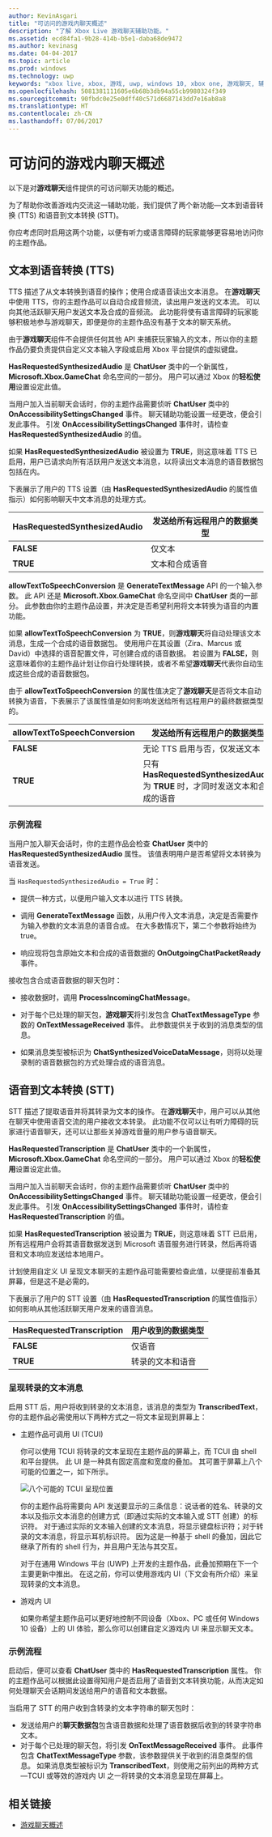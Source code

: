 ```yaml
---
author: KevinAsgari
title: "可访问的游戏内聊天概述"
description: "了解 Xbox Live 游戏聊天辅助功能。"
ms.assetid: ecd84fa1-9b28-414b-b5e1-daba68de9472
ms.author: kevinasg
ms.date: 04-04-2017
ms.topic: article
ms.prod: windows
ms.technology: uwp
keywords: "xbox live, xbox, 游戏, uwp, windows 10, xbox one, 游戏聊天, 辅助功能, 文本到语音转换, 语音到文本转换"
ms.openlocfilehash: 5081381111605e6b68b3db94a55cb9980324f349
ms.sourcegitcommit: 90fbdc0e25e0dff40c571d6687143dd7e16ab8a8
ms.translationtype: HT
ms.contentlocale: zh-CN
ms.lasthandoff: 07/06/2017
---
```

#  <a name="accessible-in-game-chat-overview"></a>可访问的游戏内聊天概述

以下是对**游戏聊天**组件提供的可访问聊天功能的概述。

为了帮助你改善游戏内交流这一辅助功能，我们提供了两个新功能&mdash;文本到语音转换 (TTS) 和语音到文本转换 (STT)。

你应考虑同时启用这两个功能，以便有听力或语言障碍的玩家能够更容易地访问你的主题作品。

## <a name="text-to-speech-tts"></a>文本到语音转换 (TTS)

TTS 描述了从文本转换到语音的操作；使用合成语音读出文本消息。 在**游戏聊天**中使用 TTS，你的主题作品可以自动合成音频流，读出用户发送的文本流。 可以向其他活跃聊天用户发送文本及合成的音频流。 此功能将使有语言障碍的玩家能够积极地参与游戏聊天，即便是你的主题作品没有基于文本的聊天系统。

由于**游戏聊天**组件不会提供任何其他 API 来捕获玩家输入的文本，所以你的主题作品仍要负责提供自定义文本输入字段或启用 Xbox 平台提供的虚拟键盘。

**HasRequestedSynthesizedAudio** 是 **ChatUser** 类中的一个新属性，**Microsoft.Xbox.GameChat** 命名空间的一部分。 用户可以通过 Xbox 的**轻松使用**设置设定此值。

当用户加入当前聊天会话时，你的主题作品需要侦听 **ChatUser** 类中的 **OnAccessibilitySettingsChanged** 事件。 聊天辅助功能设置一经更改，便会引发此事件。 引发 **OnAccessibilitySettingsChanged** 事件时，请检查 **HasRequestedSynthesizedAudio** 的值。

如果 **HasRequestedSynthesizedAudio** 被设置为 **TRUE**，则这意味着 TTS 已启用，用户已请求向所有活跃用户发送文本消息，以将读出文本消息的语音数据包包括在内。

下表展示了用户的 TTS 设置（由 **HasRequestedSynthesizedAudio** 的属性值指示）如何影响聊天中文本消息的处理方式。

|HasRequestedSynthesizedAudio  |发送给所有远程用户的数据类型                                                 |
|------------------------------|--------------------------------------------------------------------------------------|
|**FALSE**                     |仅文本                                                                             |
|**TRUE**                      |文本和合成语音                                                       |

**allowTextToSpeechConversion** 是 **GenerateTextMessage** API 的一个输入参数。 此 API 还是 **Microsoft.Xbox.GameChat** 命名空间中 **ChatUser** 类的一部分。 此参数由你的主题作品设置，并决定是否希望利用将文本转换为语音的内置功能。

如果 **allowTextToSpeechConversion** 为 **TRUE**，则**游戏聊天**将自动处理该文本消息，生成一个合成的语音数据包。 使用用户在其设置（Zira、Marcus 或 David）中选择的语音配置文件，可创建合成的语音数据。
若设置为 **FALSE**，则这意味着你的主题作品计划让你自行处理转换，或者不希望**游戏聊天**代表你自动生成这些合成的语音数据包。

由于 **allowTextToSpeechConversion** 的属性值决定了**游戏聊天**是否将文本自动转换为语音，下表展示了该属性值是如何影响发送给所有远程用户的最终数据类型的。

|allowTextToSpeechConversion   |发送给所有远程用户的数据类型                                                                                                               |
|------------------------------|----------------------------------------------------------------------------------------------------------------------------------------------------|
|**FALSE**                     |无论 TTS 启用与否，仅发送文本                                                                                               |
|**TRUE**                      |只有 **HasRequestedSynthesizedAudio** 为 **TRUE** 时，才同时发送文本和合成的语音                                                       |

### <a name="example-flow"></a>示例流程

当用户加入聊天会话时，你的主题作品会检查 **ChatUser** 类中的 **HasRequestedSynthesizedAudio** 属性。 该值表明用户是否希望将文本转换为语音发送。

当 `HasRequestedSynthesizedAudio = True` 时：

* 提供一种方式，以便用户输入文本以进行 TTS 转换。

* 调用 **GenerateTextMessage** 函数，从用户传入文本消息，决定是否需要作为输入参数的文本消息的语音合成。 在大多数情况下，第二个参数将始终为 true。

* 响应现将包含原始文本和合成的语音数据的 **OnOutgoingChatPacketReady** 事件。

接收包含合成语音数据的聊天包时：

* 接收数据时，调用 **ProcessIncomingChatMessage**。

* 对于每个已处理的聊天包，**游戏聊天**将引发包含 **ChatTextMessageType** 参数的 **OnTextMessageReceived** 事件。 此参数提供关于收到的消息类型的信息。

* 如果消息类型被标识为 **ChatSynthesizedVoiceDataMessage**，则将以处理录制的语音数据包的方式处理合成的语音消息。

## <a name="speech-to-text-stt"></a>语音到文本转换 (STT)

STT 描述了提取语音并将其转录为文本的操作。 在**游戏聊天**中，用户可以从其他在聊天中使用语音交流的用户接收文本转录。 此功能不仅可以让有听力障碍的玩家进行语音聊天，还可以让那些关掉游戏音量的用户参与语音聊天。

**HasRequestedTranscription** 是 **ChatUser** 类中的一个新属性，**Microsoft.Xbox.GameChat** 命名空间的一部分。 用户可以通过 Xbox 的**轻松使用**设置设定此值。

当用户加入当前聊天会话时，你的主题作品需要侦听 **ChatUser** 类中的 **OnAccessibilitySettingsChanged** 事件。 聊天辅助功能设置一经更改，便会引发此事件。 引发 **OnAccessibilitySettingsChanged** 事件时，请检查 **HasRequestedTranscription** 的值。

如果 **HasRequestedTranscription** 被设置为 **TRUE**，则这意味着 STT 已启用，所有远程用户会将其语音数据发送到 Microsoft 语音服务进行转录，然后再将语音和文本响应发送给本地用户。

计划使用自定义 UI 呈现文本聊天的主题作品可能需要检查此值，以便提前准备其屏幕，但是这不是必需的。

下表展示了用户的 STT 设置（由 **HasRequestedTranscription** 的属性值指示）如何影响从其他活跃聊天用户发来的语音消息。

|HasRequestedTranscription     |用户收到的数据类型                                                         |
|------------------------------|--------------------------------------------------------------------------------------|
|**FALSE**                     |仅语音                                                                            |
|**TRUE**                      |转录的文本和语音                                                       |


### <a name="to-render-a-transcribed-text-message"></a>呈现转录的文本消息

启用 STT 后，用户将收到转录的文本消息，该消息的类型为 **TranscribedText**，你的主题作品必需使用以下两种方式之一将文本呈现到屏幕上：

* 主题作品可调用 UI (TCUI)

  你可以使用 TCUI 将转录的文本呈现在主题作品的屏幕上，而 TCUI 由 shell 和平台提供。 此 UI 是一种具有固定高度和宽度的叠加。 其可置于屏幕上八个可能的位置之一，如下所示。

  ![八个可能的 TCUI 呈现位置](../../images/multiplayer/tcui-render-positions.png)

  你的主题作品将需要向 API 发送要显示的三条信息：说话者的姓名、转录的文本以及指示文本消息的创建方式（即通过实际的文本输入或 STT 创建）的标识符。 对于通过实际的文本输入创建的文本消息，将显示键盘标识符；对于转录的文本消息，将显示耳机标识符。 因为这是一种基于 shell 的叠加，因此它继承了所有的 shell 行为，并且用户无法与其交互。

  对于在通用 Windows 平台 (UWP) 上开发的主题作品，此叠加预期在下一个主要更新中推出。 在这之前，你可以使用游戏内 UI（下文会有所介绍）来呈现转录的文本消息。

* 游戏内 UI

  如果你希望主题作品可以更好地控制不同设备（Xbox、PC 或任何 Windows 10 设备）上的 UI 体验，那么你可以创建自定义游戏内 UI 来显示聊天文本。

### <a name="example-flow"></a>示例流程

启动后，便可以查看 **ChatUser** 类中的 **HasRequestedTranscription** 属性。 你的主题作品可以根据此设置得知用户是否启用了语音到文本转换功能，从而决定如何处理聊天会话期间发送给用户的语音和文本数据。

当启用了 STT 的用户收到含转录的文本字符串的聊天包时：
* 发送给用户的**聊天数据包**包含语音数据和处理了语音数据后收到的转录字符串文本。
* 对于每个已处理的聊天包，将引发 **OnTextMessageReceived** 事件。 此事件包含 **ChatTextMessageType** 参数，该参数提供关于收到的消息类型的信息。 如果消息类型被标识为 **TranscribedText**，则使用之前列出的两种方式&mdash;TCUI 或等效的游戏内 UI 之一将转录的文本消息呈现在屏幕上。

## <a name="related-links"></a>相关链接

* [游戏聊天概述](gamechat-overview.md)
